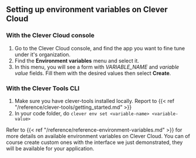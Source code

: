## Setting up environment variables on Clever Cloud

### With the Clever Cloud console

1. Go to the Clever Cloud console, and find the app you want to fine tune under it's organization.
2. Find the **Environment variables** menu and select it.
3. In this menu, you will see a form with *VARIABLE_NAME* and *variable value* fields. Fill them with the desired values then select **Create**.

### With the Clever Tools CLI

1. Make sure you have clever-tools installed locally. Report to {{< ref "/reference/clever-tools/getting_started.md" >}}
2. In your code folder, do `clever env set <variable-name> <variable-value>`

Refer to {{< ref "/reference/reference-environment-variables.md" >}} for more details on available environment variables on Clever Cloud.
You can of course create custom ones with the interface we just demonstrated, they will be available for your application.